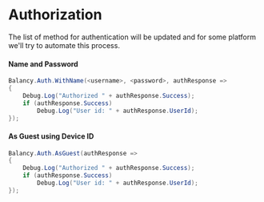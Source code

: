 # Authorization

The list of method for authentication will be updated and for some platform we'll try to automate this process.

#### Name and Password

```csharp fct_label="Unity"
Balancy.Auth.WithName(<username>, <password>, authResponse =>
{
    Debug.Log("Authorized " + authResponse.Success);
    if (authResponse.Success)
        Debug.Log("User id: " + authResponse.UserId);
});
```

#### As Guest using Device ID

```csharp fct_label="Unity"
Balancy.Auth.AsGuest(authResponse =>
{
    Debug.Log("Authorized " + authResponse.Success);
    if (authResponse.Success)
        Debug.Log("User id: " + authResponse.UserId);
});
```
